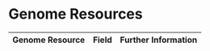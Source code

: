 # Genome Resources  

Genome Resource | Field | Further Information 
--------------- | ----- | -------------------

